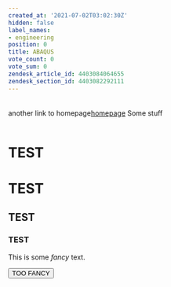 ```yaml
---
created_at: '2021-07-02T03:02:30Z'
hidden: false
label_names:
- engineering
position: 0
title: ABAQUS
vote_count: 0
vote_sum: 0
zendesk_article_id: 4403084064655
zendesk_section_id: 4403082292111
---
```


<table style="width:99%;">
<colgroup>
<col style="width: 21%" />
<col style="width: 78%" />
</colgroup>
<tbody>
<tr class="odd">
</tr>
<tr class="even">
</tr>
<tr class="odd">
</tr>
<tr class="even">
</tr>
</tbody>
</table>

<style>
p.fancytext{
    color:pink;
    background-color:purple;
    font-family: Cursive;
}
</style>
another link to
homepage[homepage](http://www.simulia.com/products/abaqus_fea.html) Some
stuff

<table>
<thead>
<tr class="header">
</tr>
</thead>
<tbody>
<tr class="odd">
</tr>
<tr class="even">
</tr>
</tbody>
</table>

# TEST

# TEST

## TEST

### TEST

This is some *fancy* text.

<button class="panicbutton">
TOO FANCY

</button>
<script>
document.querySelector(".panicbutton").onclick = function () { document.querySelector(".fancytext").style.display = "none"; };
</script>
<table>
<thead>
<tr class="header">
</tr>
</thead>
<tbody>
</tbody>
</table>
